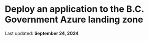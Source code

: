 # Deploy an application to the B.C. Government Azure landing zone

Last updated: **September 24, 2024**
